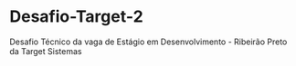 # Desafio-Target-2
Desafio Técnico da vaga de Estágio em Desenvolvimento - Ribeirão Preto da Target Sistemas
